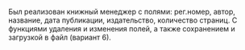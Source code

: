 Был реализован книжный менеджер с полями: рег.номер, автор, название, дата публикации, издательство, количество страниц. С функциями удаления и изменения полей, а также сохранением и загрузкой в файл (вариант 6).
